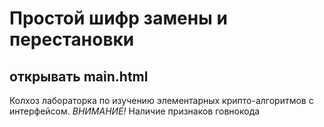 # Простой шифр замены и перестановки

## открывать main.html

Колхоз лабораторка по изучению элементарных крипто-алгоритмов с интерфейсом.
*ВНИМАНИЕ!* Наличие признаков говнокода
